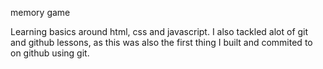 memory game

Learning basics around html, css and javascript.  I also tackled alot of git and github lessons, as this was also the first thing I built and commited to on github using git.

